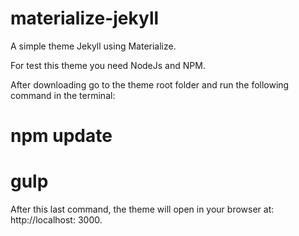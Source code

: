 # materialize-jekyll
A simple theme Jekyll using Materialize.

For test this theme you need NodeJs and NPM.

After downloading go to the theme root folder and run the following command in the terminal:

# npm update
# gulp

After this last command, the theme will open in your browser at: http://localhost: 3000.




